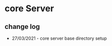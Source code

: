 # core Server

## change log

<!-- upcoming logs goes here -->

- 27/03/2021 - core server base directory setup
